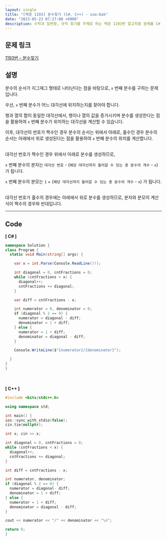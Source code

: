 ```yaml
---
layout: single
title: "[백준 1193] 분수찾기 (C#, C++) - soo:bak"
date: "2023-05-23 07:27:00 +0900"
description: 수학과 일반항, 규칙 찾기를 주제로 하는 백준 1193번 알고리즘 문제를 C# 과 C++ 로 풀이 및 해설
---
```


## 문제 링크
  [1193번 - 분수찾기](https://www.acmicpc.net/problem/1193)

## 설명
분수의 순서가 지그재그 형태로 나타난다는 점을 바탕으로, `x` 번째 분수를 구하는 문제입니다. <br>

우선, `x` 번째 분수가 어느 대각선에 위치하는지를 찾아야 합니다. <br>

행과 열의 합이 동일한 대각선에서, 행이나 열의 값을 증가시키며 분수를 생성한다는 점을 활용하여 `x` 번째 분수가 위치하는 대각선을 계산할 수 있습니다. <br>

이후, 대각선의 번호가 짝수인 경우 분수의 순서는 위에서 아래로, 홀수인 경우 분수의 순서는 아래에서 위로 생성된다는 점을 활용하여 `x` 번째 분수의 위치를 계산합니다. <br>

<br>
대각선 번호가 짝수인 경우 위에서 아래로 분수를 생성하므로,<br>

`x` 번째 분수의 분자는 `대각선 번호` - (`해당 대각선까지 들어갈 수 있는 총 분수의 개수` - `x`) 가 됩니다. <br>

`x` 번째 분수의 분모는 `1` + (`해당 대각선까지 들어갈 수 있는 총 분수의 개수` - `x`) 가 됩니다. <br>

<br>
대각선 번호가 홀수의 경우에는 아래에서 위로 분수를 생성하므로, 분자와 분모의 계산식이 짝수의 경우와 반대입니다. <br>

- - -

## Code
<b>[ C# ] </b>
<br>

  ```c#
namespace Solution {
  class Program {
    static void Main(string[] args) {

      var x = int.Parse(Console.ReadLine()!);

      int diagonal = 0, cntFractions = 0;
      while (cntFractions < x) {
        diagonal++;
        cntFractions += diagonal;
      }

      var diff = cntFractions - x;

      int numerator = 0, denominator = 0;
      if (diagonal % 2 == 0) {
        numerator = diagonal - diff;
        denominator = 1 + diff;
      } else {
        numerator = 1 + diff;
        denominator = diagonal - diff;
      }

      Console.WriteLine($"{numerator}/{denominator}");

    }
  }
}
  ```
<br><br>
<b>[ C++ ] </b>
<br>

  ```c++
#include <bits/stdc++.h>

using namespace std;

int main() {
  ios::sync_with_stdio(false);
  cin.tie(nullptr);

  int x; cin >> x;

  int diagonal = 0, cntFractions = 0;
  while (cntFractions < x) {
    diagonal++;
    cntFractions += diagonal;
  }

  int diff = cntFractions - x;

  int numerator, denominator;
  if (diagonal % 2 == 0) {
    numerator = diagonal- diff;
    denominator = 1 + diff;
  } else {
    numerator = 1 + diff;
    denominator = diagonal - diff;
  }

  cout << numerator << "/" << denominator << "\n";

  return 0;
}
  ```
